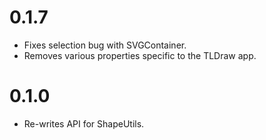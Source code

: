 # 0.1.7

- Fixes selection bug with SVGContainer.
- Removes various properties specific to the TLDraw app.

# 0.1.0

- Re-writes API for ShapeUtils.
